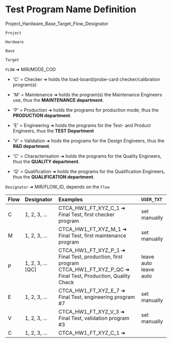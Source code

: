 # Test Program Name Definition

Project_Hardware_Base_Target_Flow_Designator

`Project`

`Hardware`

`Base`

`Target`

`FLOW` ➜ MIR/MODE_COD
  - 'C' = Checker ➜ holds the load-board/probe-card checker/calibration program(s)
    
  - 'M' = Maintenance ➜ holds the program(s) the Maintenance Engineers use, thus the **MAINTENANCE department**.

  - 'P' = Production ➜ holds the programs for production mode, thus the **PRODUCTION department**.
    
  - 'E' = Engineering ➜ holds the programs for the Test- and Product Engineers, thus the **TEST Department**
  
  - 'V' = Validation ➜ hods the programs for the Design Engineers, thus the **R&D department**.
  
  - 'C' = Characterisation ➜ holds the programs for the Quality Engineers, thus the **QUALITY department**.
  
  - 'Q' = Qualification ➜ holds the programs for the Qualification Engineers, thus the **QUALIFICATION department**.
  
`Designator` ➜ MIR/FLOW_ID, depends on the `Flow`

  | Flow | Designator       | Examples  | `USER_TXT` |
  |:-----|:-----------------|:------------|:---------|
  | C    | 1, 2, 3, ...     | CTCA_HW1_FT_XYZ_C_1 ➜ Final Test, first checker program | set manually |
  | M    | 1, 2, 3, ...     | CTCA_HW1_FT_XYZ_M_1 ➜ Final Test, first maintenance program | set manually |
  | P    | 1, 2, 3, ... [QC]| CTCA_HW1_FT_XYZ_P_1 ➜ Final Test, production, first program<br> CTCA_HW1_FT_XYZ_P_QC ➜ Final Test, Production, Quality Check | leave auto<br> leave auto |
  | E    | 1, 2, 3, ...     | CTCA_HW1_FT_XYZ_E_7 ➜ Final Test, engineering program #7 | set manually |
  | V    | 1, 2, 3, ...     | CTCA_HW1_FT_XYZ_V_3 ➜ Final Test, validation program #3 | set manually |
  | C    | 1, 2, 3, ...     | CTCA_HW1_FT_XYZ_C_1 ➜ 
